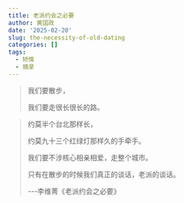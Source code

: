```yaml
---
title: 老派约会之必要
author: 黄国政
date: '2025-02-20'
slug: the-necessity-of-old-dating
categories: []
tags:
  - 矫情
  - 摘录
---
```


> 我们要散步，
>
> 我们要走很长很长的路。
<!--more-->
> 约莫半个台北那样长，
>
> 约莫九十三个红绿灯那样久的手牵手。
>
>
> 我们要不涉核心相亲相爱，走整个城市。
>
> 只有在散步的时候我们真正的谈话，老派的谈话。
>
> ---李维菁《老派约会之必要》